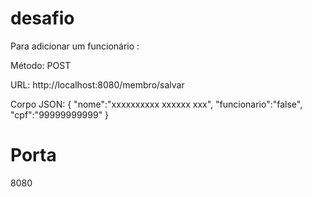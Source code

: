 # desafio

Para adicionar um funcionário :

Método: POST

URL:
http://localhost:8080/membro/salvar

Corpo JSON:
{
    "nome":"xxxxxxxxxx xxxxxx xxx",
    "funcionario":"false",
    "cpf":"99999999999"
}

# Porta 
8080
